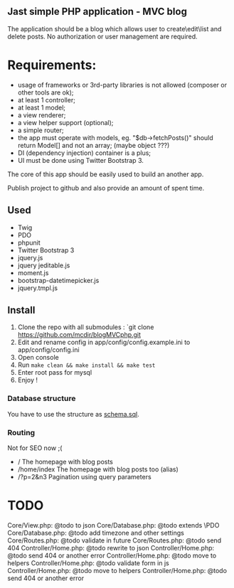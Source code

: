Jast simple PHP application - MVC blog 
--------------------------------------

The application should be a blog which allows user to create\edit\list and delete posts. 
No authorization or user management are required.

# Requirements:
- usage of frameworks or 3rd-party libraries is not allowed (composer or other tools are ok);
- at least 1 controller;
- at least 1 model;
- a view renderer;
- a view helper support (optional);
- a simple router;
- the app must operate with models, eg. "$db->fetchPosts()" should return Model[] and not an array; (maybe object ???)
- DI (dependency injection) container is a plus;
- UI must be done using Twitter Bootstrap 3.

The core of this app should be easily used to build an another app.

Publish project to github and also provide an amount of spent time.

## Used
- Twig
- PDO
- phpunit
- Twitter Bootstrap 3
- jquery.js
- jquery jeditable.js
- moment.js
- bootstrap-datetimepicker.js
- jquery.tmpl.js

## Install

1. Clone the repo with all submodules : `git clone https://github.com/mcdir/blogMVCphp.git
2. Edit and rename config in app/config/config.example.ini to app/config/config.ini
3. Open console
4. Run `make clean && make install && make test`
6. Enter root pass for mysql
5. Enjoy !

### Database structure

You have to use the structure as [schema.sql](https://github.com/mcdir/blogMVCphp/blob/master/schema.sql). 

### Routing

Not for SEO now ;(

* /                       The homepage with blog posts
* /home/index             The homepage with blog posts too (alias)
* /?p=2&n3                Pagination using query parameters

TODO
====

Core/View.php:         @todo to json
Core/Database.php:     @todo extends \PDO
Core/Database.php:     @todo add timezone and other settings
Core/Routes.php:       @todo validate in future
Core/Routes.php:       @todo send 404
Controller/Home.php:   @todo rewrite to json
Controller/Home.php:   @todo send 404 or another error
Controller/Home.php:   @todo move to helpers
Controller/Home.php:   @todo validate form in js
Controller/Home.php:   @todo move to helpers
Controller/Home.php:   @todo send 404 or another error
